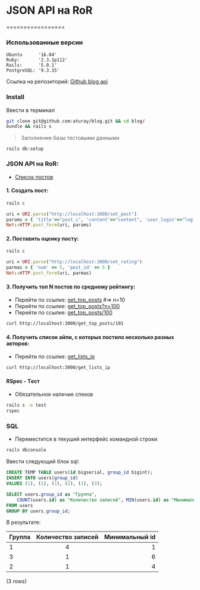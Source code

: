# JSON API на RoR
=================

### Использованные версии
	Ubuntu      '16.04'
	Ruby:       '2.3.1p112'
	Rails:      '5.0.1'
	PostgreSQL: '9.3.15'

Ссылка на репозиторий: [Github blog api](git@github.com:aturay/blog.git)     

### Install

Ввести в терминал
```bash
git clone git@github.com:aturay/blog.git && cd blog/
bundle && rails s
```
> Заполнение базы тестовыми данными
```
rails db:setup
```

### JSON API на RoR:
 
* [Список постов](http://localhost:3000/)

#### 1. Создать пост:
```bash
rails c
```
```ruby
uri = URI.parse("http://localhost:3000/set_post")
params = { 'title'=>"post_i", 'content'=>"content", 'user_login'=>"login_101)}", "ip"=>"192.168.0.50}" }
Net::HTTP.post_form(uri, params)
```

#### 2. Поставить оценку посту:
```bash
rails c
```
```ruby
uri = URI.parse("http://localhost:3000/set_rating")
parmas = { 'num' => 5, 'post_id' => 5 }
Net::HTTP.post_form(uri, parmas)
```

#### 3. Получить топ N постов по среднему рейтингу:

* Перейти по ссылке: [get_top_posts](http://localhost:3000/get_top_posts) #=> n=10
* Перейти по ссылке: [get_top_posts?n=100](http://localhost:3000/get_top_posts?n=100)
* Перейти по ссылке: [get_top_posts/100](http://localhost:3000/get_top_posts/100) 
```bash
curl http://localhost:3000/get_top_posts/101
```

#### 4. Получить список айпи, с которых постило несколько разных авторов:	
* Перейти по ссылке: [get_lists_ip](http://localhost:3000/get_lists_ip)
```bash
curl http://localhost:3000/get_lists_ip
```

#### RSpec - Tест
* Обязательное наличие спеков
```bash
rails s -e test
rspec
```

### SQL
* Переместится в текуший интерфейс командной строки
```bash
rails dbconsole
```


Ввести следующий блок sql:
```SQL
CREATE TEMP TABLE users(id bigserial, group_id bigint);
INSERT INTO users(group_id) 
VALUES (1), (1), (1), (2), (1), (3);

SELECT users.group_id as "Группа", 
	COUNT(users.id) as "Количество записей", MIN(users.id) as "Минимальный id"
FROM users 
GROUP BY users.group_id;
```
В результате:

| Группа | Количество записей | Минимальный id | 
| ------ |:------------------:| --------------:|
|      1 |                  4 |              1 |
|      3 |                  1 |              6 |
|      2 |                  1 |              4 |

(3 rows)
<!--
**SQL задание сделано неверно**


 
```sql
WITH q AS ( select group_id, row_number() over (order by id) - row_number() over (partition by group_id order by id) as res from users )

SELECT count(*) FROM q GROUP BY group_id, res

вычислить минимальный ID записи в группе

WITH q AS ( select id, group_id, row_number() over (order by id) - row_number() over (partition by group_id order by id) as res from users )

SELECT min(id) as min_id FROM q GROUP BY res, group_id ORDER BY min_id, group_id
```
 -->

